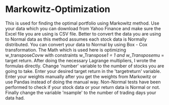 # Markowitz-Optimization
This is used for finding the optimal portfolio using Markowitz method.
Use your data which you can download from Yahoo Finance and make sure the Excel file you are using is CSV file.
Better to convert the data you are using to Normal data as this method assumes each stock data is Normally distributed. 
You can convert your data to Normal by using Box - Cox transformation.
The Math which is used here is optimizing w_transpose*Cov*w with constraints w_Transpose*1 = 1 and w_Transpose*mu = target return.
After doing the necessary Lagrange multipliers, I wrote the formulas directly.
Change 'number' variable to the number of stocks you are going to take.
Enter your desired target return in the 'targetreturn' variable.
Enter your weights manually after you get the weights from Markowitz or use Pandas instead of doing the manual way.
Non-Normal tests have been performed to check if your stock data or your return data is Normal or not.
Finally change the variable 'nsample' to the number of trading days your data had.
